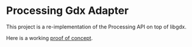 # Processing Gdx Adapter

This project is a re-implementation of the Processing API on top of libgdx.

Here is a working [proof of concept](proof_of_concept/readme).

